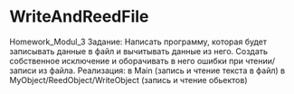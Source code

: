 # WriteAndReedFile
Homework_Modul_3
Задание:
Написать программу, которая будет записывать данные в файл и вычитывать данные из него. 
Создать собственное исключение и оборачивать в него ошибки при чтении/записи из файла.
Реализация:
в Main (запись и чтение текста в файл)
в MyObject/ReedObject/WriteObject (запись и чтение обьектов)
